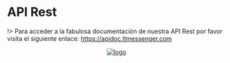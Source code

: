 # API Rest
!> Para acceder a la fabulosa documentación de nuestra API Rest por favor visita el siguiente enlace: https://apidoc.ltmessenger.com

<center>

[![logo](https://apidoc.ltmessenger.com/images/logo.png ':size=360%')](https://apidoc.ltmessenger.com)

</center>
